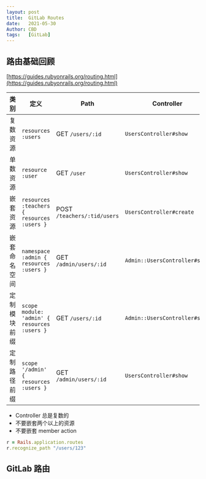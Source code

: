 ```yaml
---
layout: post
title:  GitLab Routes
date:   2021-05-30
Author: CBD
tags:   [GitLab]
---
```


## 路由基础回顾

[https://guides.rubyonrails.org/routing.html](https://guides.rubyonrails.org/routing.html)

类别 | 定义 | Path | Controller
---|---|---|---
复数资源 | `resources :users` | GET `/users/:id` | `UsersController#show`
单数资源 | `resource  :user` | GET `/user` | `UsersController#show`
嵌套资源 | `resources :teachers { resources :users }` | POST `/teachers/:tid/users` | `UsersController#create`
嵌套命名空间 | `namespace :admin { resources :users }` | GET `/admin/users/:id` | `Admin::UsersController#show`
定制模块前缀 | `scope module: 'admin' { resources :users }` | GET `/users/:id` | `Admin::UsersController#show`
定制路径前缀 | `scope '/admin' { resources :users }` | GET `/admin/users/:id` | `UsersController#show`

* Controller 总是复数的
* 不要嵌套两个以上的资源
* 不要嵌套 member action

```ruby
r = Rails.application.routes
r.recognize_path "/users/123"
```

## GitLab 路由


  